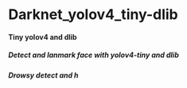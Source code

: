# Darknet_yolov4_tiny-dlib
<h4>Tiny yolov4 and dlib</h4>
<h5>Detect and lanmark face with yolov4-tiny and dlib
<h5>Drowsy detect and h</h5>
